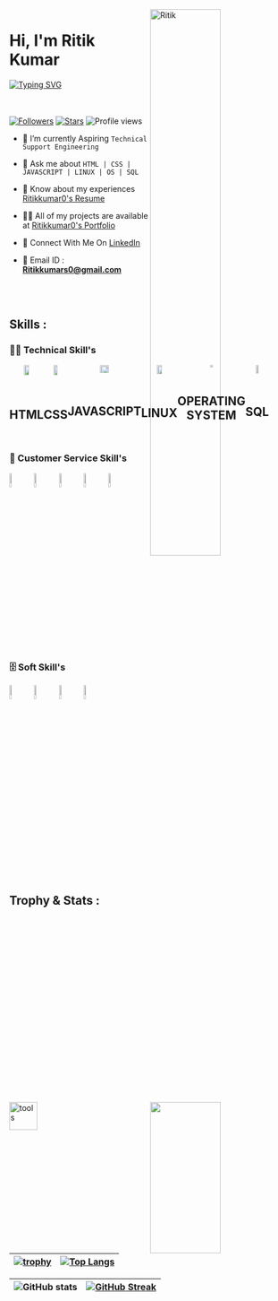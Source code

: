 
 <img width=50% align=right  title="Ritik"  src="https://capsule-render.vercel.app/api?type=waving&color=gradient&customColorList=6,11,20&height=150&section=header&text=🔰&fontSize=40&fontColor=fff&animation=twinkling&fontAlignY=32"/>
<h1>Hi, I'm Ritik Kumar</h1>
<p>
<a href="https://git.io/typing-svg"><img src="https://readme-typing-svg.demolab.com?font=Fira+Code&size=24&duration=4000&pause=1000&color=F70000&background=FFFFFF00&width=700&height=51&lines=Technical+Support+Engineer" alt="Typing SVG" /></a>
</p>

<div>

 <img src="https://media4.giphy.com/media/qgQUggAC3Pfv687qPC/giphy.gif"  width = "50%" height= "270" align = "right"> 
 
</br> </br>
 [![Followers](https://img.shields.io/github/followers/Ritikkumar0)](#)
 [![Stars](https://img.shields.io/github/stars/Ritikkumar0?label=Profile%20Stars&logo=Profile%20stars&logoColor=b)](#) 
![Profile views](https://gpvc.arturio.dev/Ritikkumar0)
- 💎 I’m currently Aspiring `Technical Support Engineering`

- 💬 Ask me about `HTML | CSS | JAVASCRIPT | LINUX | OS | SQL`

- 📄 Know about my experiences <a href="https://drive.google.com/file/d/1gHnTG9ulbs50UYMcPWRwuqcooPtS1h_7/view?usp=share_link">Ritikkumar0's Resume</a>

- 👨‍💻 All of my projects are available at <a href="https://ritikkumar0.github.io/">Ritikkumar0's Portfolio</a>

- 📮 Connect With Me On <a href="https://linkedin.com/in/ritik-kumar10938543">LinkedIn</a>


- 📨 Email ID : **Ritikkumars0@gmail.com**

</div>

 </br> </br>

 <!-- -------------------------------------------------------    Middle Section  ----------------------------------------------------------------------- -->
 
 <img align="left" width="50" alt="tools" src="https://camo.githubusercontent.com/beb64ff21c883e318e4f5db5231c2ba4175705bea1c9249e82a41ab375db4f75/68747470733a2f2f6d65646961322e67697068792e636f6d2f6d656469612f51737347456d706b79454f684243623765312f67697068792e6769663f6369643d656366303565343761306e336769316266716e74716d6f62386739616964316f796a327772336473336d67373030626c267269643d67697068792e676966" />

 ## Skills : 

 ### 👨‍💻 Technical Skill's

<div style="display: flex;">
    <div style="text-align: center;">
        <img width="40%" src="https://cdn-icons-png.flaticon.com/128/174/174854.png">
        <h2>HTML</h2>
    </div>
    <div style="text-align: center;">
        <img width="40%" src="https://cdn-icons-png.flaticon.com/128/732/732190.png">
        <h2>CSS</h2>
    </div>
    <div style="text-align: center;">
        <img width="35%" src="https://cdn-icons-png.flaticon.com/128/1199/1199124.png">
        <h2>JAVASCRIPT</h2>
    </div>
    <div style="text-align: center;">
        <img width="38%" src="https://cdn-icons-png.flaticon.com/128/6124/6124995.png">
        <h2>LINUX</h2>
    </div>
    <div style="text-align: center;">
        <img width="20%" src="https://cdn-icons-png.flaticon.com/128/2172/2172894.png">
        <h2>OPERATING SYSTEM</h2>
    </div>
    <div style="text-align: center;">
        <img width="36%" src="https://cdn-icons-png.flaticon.com/128/8452/8452873.png">
        <h2>SQL</h2>
    </div>
</div>


</br>

### 🧰 Customer Service Skill's

<code><img width="8%" src="https://cdn-icons-png.flaticon.com/128/4233/4233839.png"></code>
<code><img width="8%" src="https://cdn-icons-png.flaticon.com/128/2964/2964025.png"></code>
<code><img width="8%" src="https://cdn-icons-png.flaticon.com/128/1701/1701750.png"></code>
<code><img width="8%" src="https://cdn-icons-png.flaticon.com/128/10078/10078651.png"></code>
<code><img width="8%" src="https://cdn-icons-png.flaticon.com/128/6746/6746903.png"></code>
</br>

### 🗄️ Soft Skill's


<code><img width="8%" src="https://cdn-icons-png.flaticon.com/128/2382/2382564.png"></code>
<code><img width="8%" src="https://cdn-icons-png.flaticon.com/128/608/608968.png"></code>
<code><img width="8%" src="https://cdn-icons-png.flaticon.com/128/860/860430.png"></code>
<code><img width="8%" src="https://cdn-icons-png.flaticon.com/128/4133/4133589.png"></code>


</br>

<!-- -------------------------------------------------------------   Trophy and Stats  ------------------------------------------------------------------------- -->

## Trophy & Stats :

| [![trophy](https://github-profile-trophy.vercel.app/?username=Ritikkumar0)](https://github.com/ryo-ma/github-profile-trophy) | [![Top Langs](https://github-readme-stats.vercel.app/api/top-langs/?username=Ritikkumar0&layout=compact)](https://github.com/Ritikkumar0/github-readme-stats) |
| :---: | :---: |


| ![GitHub stats](https://github-readme-stats.vercel.app/api?username=Ritikkumar0&theme=dark&show_icons=true&count_private=true) | [![GitHub Streak](https://streak-stats.demolab.com?user=Ritikkumar0&theme=dark&border_radius=4)](https://git.io/streak-stats) |
| :---: | :---: |



